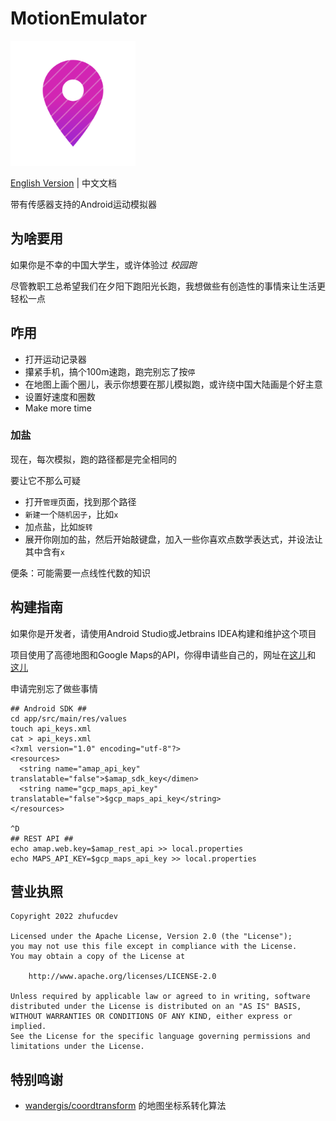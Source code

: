 # MotionEmulator

<img src="art/MotionEmulator.svg" width="200">

[English Version](README.md) | 中文文档

带有传感器支持的Android运动模拟器

## 为啥要用

如果你是不幸的中国大学生，或许体验过 _校园跑_ 

尽管教职工总希望我们在夕阳下跑阳光长跑，我想做些有创造性的事情来让生活更轻松一点

## 咋用

* 打开运动记录器
* 攥紧手机，搞个100m速跑，跑完别忘了按`停`
* 在地图上画个圈儿，表示你想要在那儿模拟跑，或许绕中国大陆画是个好主意
* 设置好速度和圈数
* Make more time

### 加盐
现在，每次模拟，跑的路径都是完全相同的

要让它不那么可疑

* 打开`管理`页面，找到那个路径
* `新建`一个`随机因子`，比如`x`
* 加点盐，比如`旋转`
* 展开你刚加的盐，然后开始敲键盘，加入一些你喜欢点数学表达式，并设法让其中含有`x`

便条：可能需要一点线性代数的知识

## 构建指南

如果你是开发者，请使用Android Studio或Jetbrains IDEA构建和维护这个项目


项目使用了高德地图和Google Maps的API，你得申请些自己的，网址在[这儿](https://console.amap.com/dev/key/app)和
[这儿](https://developers.google.com/maps/documentation/android-sdk/start)

申请完别忘了做些事情
```shell
## Android SDK ##
cd app/src/main/res/values
touch api_keys.xml
cat > api_keys.xml
<?xml version="1.0" encoding="utf-8"?>
<resources>
  <string name="amap_api_key" translatable="false">$amap_sdk_key</dimen>
  <string name="gcp_maps_api_key" translatable="false">$gcp_maps_api_key</string>
</resources>

^D
## REST API ##
echo amap.web.key=$amap_rest_api >> local.properties
echo MAPS_API_KEY=$gcp_maps_api_key >> local.properties
```

## 营业执照

```
Copyright 2022 zhufucdev

Licensed under the Apache License, Version 2.0 (the "License");
you may not use this file except in compliance with the License.
You may obtain a copy of the License at

    http://www.apache.org/licenses/LICENSE-2.0

Unless required by applicable law or agreed to in writing, software
distributed under the License is distributed on an "AS IS" BASIS,
WITHOUT WARRANTIES OR CONDITIONS OF ANY KIND, either express or implied.
See the License for the specific language governing permissions and
limitations under the License.
```

## 特别鸣谢

- [wandergis/coordtransform](https://github.com/wandergis/coordtransform) 的地图坐标系转化算法